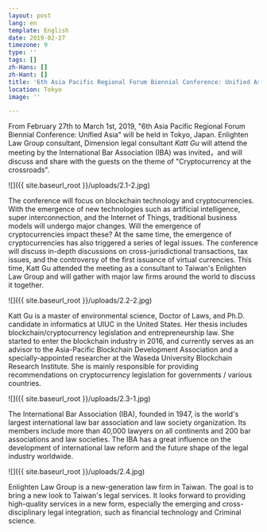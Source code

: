 ```yaml
---
layout: post
lang: en
template: English
date: 2019-02-27
timezone: 9
type: ''
tags: []
zh-Hans: []
zh-Hant: []
title: '6th Asia Pacific Regional Forum Biennial Conference: Unified Asia'
location: Tokyo
image: ''

---
```

From February 27th to March 1st, 2019, "6th Asia Pacific Regional Forum Biennial Conference: Unified Asia" will be held in Tokyo, Japan. Enlighten Law Group consultant, Dimension legal consultant _Katt Gu_ will attend the meeting by the International Bar Association (IBA) was invited，and will discuss and share with the guests on the theme of "Cryptocurrency at the crossroads".

![]({{ site.baseurl_root }}/uploads/2.1-2.jpg)

The conference will focus on blockchain technology and cryptocurrencies. With the emergence of new technologies such as artificial intelligence, super interconnection, and the Internet of Things, traditional business models will undergo major changes. Will the emergence of cryptocurrencies impact these? At the same time, the emergence of cryptocurrencies has also triggered a series of legal issues. The conference will discuss in-depth discussions on cross-jurisdictional transactions, tax issues, and the controversy of the first issuance of virtual currencies. This time, Katt Gu attended the meeting as a consultant to Taiwan's Enlighten Law Group and will gather with major law firms around the world to discuss it together.

![]({{ site.baseurl_root }}/uploads/2.2-2.jpg)

Katt Gu is a master of environmental science, Doctor of Laws, and Ph.D. candidate in informatics at UIUC in the United States. Her thesis includes blockchain/cryptocurrency legislation and entrepreneurship law. She started to enter the blockchain industry in 2016, and currently serves as an advisor to the Asia-Pacific Blockchain Development Association and a specially-appointed researcher at the Waseda University Blockchain Research Institute. She is mainly responsible for providing recommendations on cryptocurrency legislation for governments / various countries.

![]({{ site.baseurl_root }}/uploads/2.3-1.jpg)

The International Bar Association (IBA), founded in 1947, is the world's largest international law bar association and law society organization. Its members include more than 40,000 lawyers on all continents and 200 bar associations and law societies. The IBA has a great influence on the development of international law reform and the future shape of the legal industry worldwide.

![]({{ site.baseurl_root }}/uploads/2.4.jpg)

Enlighten Law Group is a new-generation law firm in Taiwan. The goal is to bring a new look to Taiwan's legal services. It looks forward to providing high-quality services in a new form, especially the emerging and cross-disciplinary legal integration, such as financial technology and Criminal science.